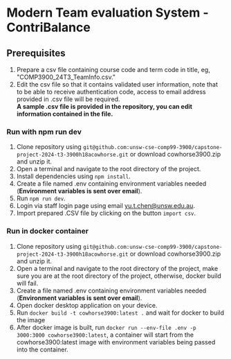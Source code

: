 # Modern Team evaluation System - ContriBalance

## Prerequisites
1. Prepare a csv file containing course code and term code in title, eg, "COMP3900_24T3_TeamInfo.csv."
2. Edit the csv file so that it contains validated user information, note that to be able to receive authentication code, access to email address provided in .csv file will be required.\
**A sample .csv file is provided in the repository, you can edit information contained in the file.**

### Run with npm run dev
1. Clone repository using ```git@github.com:unsw-cse-comp99-3900/capstone-project-2024-t3-3900h18acowhorse.git``` or download cowhorse3900.zip and unzip it.
2. Open a terminal and navigate to the root directory of the project.
3. Install dependencies using ```npm install```.
4. Create a file named .env containing environment variables needed (**Environment variables is sent over email**).
5. Run ```npm run dev```.
6. Login via staff login page using email yu.t.chen@unsw.edu.au.
7. Import prepared .CSV file by clicking on the button ```import csv```.

### Run in docker container
1. Clone repository using ```git@github.com:unsw-cse-comp99-3900/capstone-project-2024-t3-3900h18acowhorse.git``` or download cowhorse3900.zip and unzip it.
2. Open a terminal and navigate to the root directory of the project, make sure you are at the root directory of the project, otherwise, docker build will fail.
3. Create a file named .env containing environment variables needed (**Environment variables is sent over email**).
4. Open docker desktop application on your device.
5. Run ```docker build -t cowhorse3900:latest .``` and wait for docker to build the image
6. After docker image is built, run ```docker run --env-file .env -p 3000:3000 cowhorse3900:latest```, a container will start from the cowhorse3900:latest image with environment variables being passed into the container.
